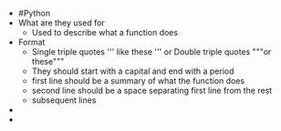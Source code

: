 - #Python
- What are they used for
	- Used to describe what a function does
- Format
	- Single triple quotes ''' like these ''' or Double triple quotes """or these"""
	- They should start with a capital and end with a period
	- first line should be a summary of what the function does
	- second line should be a space separating first line from the rest
	- subsequent lines
-
-